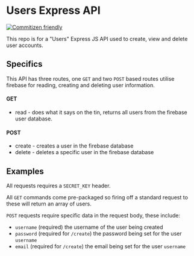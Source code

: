 # Users Express API
[![Commitizen friendly](https://img.shields.io/badge/commitizen-friendly-brightgreen.svg)](http://commitizen.github.io/cz-cli/)

This repo is for a "Users" Express JS API used to create, view and delete user accounts.

## Specifics

This API has three routes, one `GET` and two `POST` based routes utilise firebase for reading, creating and deleting user information.

#### GET
- read - does what it says on the tin, returns all users from the firebase user database.

#### POST
- create - creates a user in the firebase database
- delete - deletes a specific user in the firebase database

## Examples

All requests requires a `SECRET_KEY` header.

All `GET` commands come pre-packaged so firing off a standard request to these will return an array of users.

`POST` requests require specific data in the request body, these include:
- `username` (required) the username of the user being created
- `password` (required for `/create`) the password being set for the user `username`
- `email` (required for `/create`) the email being set for the user `username`
